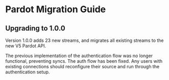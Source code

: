 # Pardot Migration Guide

## Upgrading to 1.0.0

Version 1.0.0 adds 23 new streams, and migrates all existing streams to the new V5 Pardot API.

The previous implementation of the authentication flow was no longer functional, preventing syncs.
The auth flow has been fixed. Any users with existing connections should reconfigure their source and run through the authentication setup.

